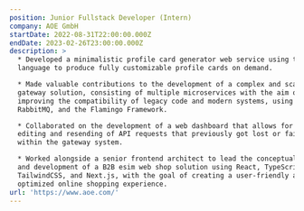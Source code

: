 ```yaml
---
position: Junior Fullstack Developer (Intern)
company: AOE GmbH
startDate: 2022-08-31T22:00:00.000Z
endDate: 2023-02-26T23:00:00.000Z
description: >
  * Developed a minimalistic profile card generator web service using the Go
  language to produce fully customizable profile cards on demand.

  * Made valuable contributions to the development of a complex and scalable
  gateway solution, consisting of multiple microservices with the aim of
  improving the compatibility of legacy code and modern systems, using Go, Java,
  RabbitMQ, and the Flamingo Framework.

  * Collaborated on the development of a web dashboard that allows for seamless
  editing and resending of API requests that previously got lost or failed
  within the gateway system.

  * Worked alongside a senior frontend architect to lead the conceptualization
  and development of a B2B esim web shop solution using React, TypeScript,
  TailwindCSS, and Next.js, with the goal of creating a user-friendly and
  optimized online shopping experience.
url: 'https://www.aoe.com/'
---
```


